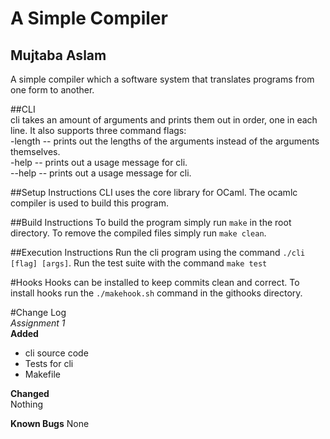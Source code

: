 # A Simple Compiler
## Mujtaba Aslam
A simple compiler which a software system that translates programs from one form to another.

##CLI  
cli takes an amount of arguments and prints them out in order, one in each line. It also supports three command flags:  
-length -- prints out the lengths of the arguments instead of the arguments themselves.  
-help -- prints out a usage message for cli.  
--help -- prints out a usage message for cli.  

##Setup Instructions
CLI uses the core library for OCaml. The ocamlc compiler is used to build this program.

##Build Instructions
To build the program simply run `make` in the root directory. To remove the compiled files simply run `make clean`.

##Execution Instructions
Run the cli program using the command `./cli [flag] [args]`. Run the test suite with the command `make test`

#Hooks
Hooks can be installed to keep commits clean and correct. To install hooks run the `./makehook.sh` command in the githooks directory.

#Change Log  
*Assignment 1*  
**Added**  
* cli source code  
* Tests for cli   
* Makefile  

**Changed**  
Nothing  

**Known Bugs**
None  
